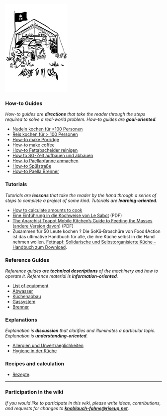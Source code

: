 <img src="./wiki/images/KF_Welcome.png" alt="Welcome" width="200"/>


### How-to Guides

*How-to guides are **directions** that take the reader through the steps required to solve a real-world problem. How-to guides are **goal-oriented**.*

* [Nudeln kochen für >100 Personen](wiki/howtos/nudeln)
* [Reis kochen für > 100 Personen](wiki/howtos/reis)
* [How-to make Porridge](wiki/howtos/porridge)
* [How-to make coffee](wiki/howtos/coffee)
* [How-to Fettabscheider reinigen](wiki/Abwasser)
* [How to SG-Zelt aufbauen und abbauen]()
* [How-to Paellapfanne anmachen](wiki/howtos/paella-pfanne)
* [How-to Spülstraße](wiki/spuelstrasse)
* [How-to Paella Brenner](wiki/howtos/paella-pfanne)

### Tutorials

*Tutorials are **lessons** that take the reader by the hand through a series of steps to complete a project of some kind. Tutorials are **learning-oriented**.*

* [How to calculate amounts to cook](wiki/Mengenkalkulation)
* [Eine Einführung in die Kochweise von Le Sabot](wiki/resources/saboschuere_GE_may2010.pdf) (PDF)
* [The Anarchist Teapot Mobile Kitchen’s Guide to Feeding the Masses](wiki/resources/guide-to-mass-catering.pdf) ([andere Version davon](wiki/resources/anarchist-teapot-mobile-kitchen-the-anarchist-teapot-mobile-kitchen-s-guide-to-feeding-the-mass.pdf)) (PDF)
* Zusammen für 50 Leute kochen ? Die SoKü-Broschüre von Food4Action ist das ultimative Handbuch für alle, die ihre Küche selbst in die Hand nehmen wollen. [Fettnapf: Solidarische und Selbstorganisierte Küche – Handbuch zum Download](wiki/resources/Fettnapf2016.pdf).

### Reference Guides

*Reference guides are **technical descriptions** of the machinery and how to operate it. Reference material is **information-oriented**.*

* [List of equipment](wiki/Inventar)
* [Abwasser](wiki/Abwasser)
* [Küchenabbau](wiki/Kuechenabbau)
* [Gassystem]()
* [Brenner]()

### Explanations

*Explanation is **discussion** that clarifies and illuminates a particular topic. Explanation is **understanding-oriented**.*

* [Allergien und Unvertraeglichkeiten](wiki/Allergien%20und%20Unvertraeglichkeiten)
* [Hygiene in der Küche](wiki/Hygiene)

### Recipes and calculation

* [Rezepte](wiki/Rezepte).

***
### Participation in the wiki

*If you would like to participate in this wiki, please write ideas, contributions, and requests for changes to **knoblauch-fahne@riseup.net**.*

